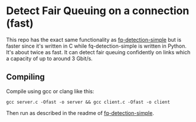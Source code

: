 # Detect Fair Queuing on a connection (fast)

This repo has the exact same functionality as [fq-detection-simple](https://github.com/muxamilian/fq-detection-simple) but is faster since it's written in C while fq-detection-simple is written in Python. 
It's about twice as fast. It can detect fair queuing confidently on links which a capacity of up to around 3 Gbit/s. 

## Compiling 

Compile using gcc or clang like this: 

    gcc server.c -Ofast -o server && gcc client.c -Ofast -o client

Then run as described in the readme of [fq-detection-simple](https://github.com/muxamilian/fq-detection-simple). 

